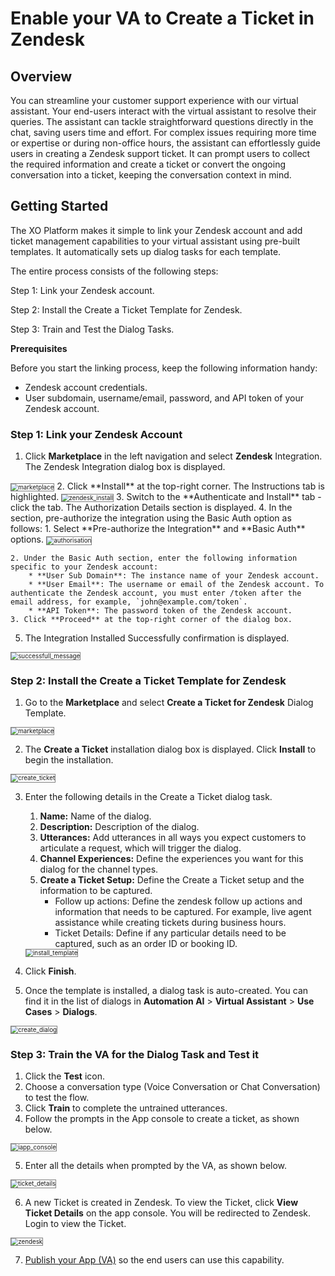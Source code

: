 # Enable your VA to Create a Ticket in Zendesk


## Overview

You can streamline your customer support experience with our virtual assistant. Your end-users interact with the virtual assistant to resolve their queries. The assistant can tackle straightforward questions directly in the chat, saving users time and effort. For complex issues requiring more time or expertise or during non-office hours, the assistant can effortlessly guide users in creating a Zendesk support ticket. It can prompt users to collect the required information and create a ticket or convert the ongoing conversation into a ticket, keeping the conversation context in mind.

## Getting Started

The XO Platform makes it simple to link your Zendesk account and add ticket management capabilities to your virtual assistant using pre-built templates. It automatically sets up dialog tasks for each template. 

The entire process consists of the following steps:
   
   Step 1: Link your Zendesk account.
   
   Step 2: Install the Create a Ticket Template for Zendesk.
   
   Step 3: Train and Test the Dialog Tasks.

**Prerequisites**

Before you start the linking process, keep the following information handy:

* Zendesk account credentials.
* User subdomain, username/email, password, and API token of your Zendesk account.

### Step 1: Link your Zendesk Account

1. Click **Marketplace** in the left navigation and select **Zendesk** Integration. The Zendesk Integration dialog box is displayed.
<img src="../images/marketplace_zendesk.png" alt="marketplace" title="marketplace" style="border: 1px solid gray; zoom:70%;">
2. Click **Install** at the top-right corner. The Instructions tab is highlighted.  
<img src="../images/zendesk_install.png" alt="zendesk_install" title="zendesk_install" style="border: 1px solid gray; zoom:70%;">
3. Switch to the **Authenticate and Install** tab - click the tab. The Authorization Details section is displayed.
4. In the section, pre-authorize the integration using the Basic Auth option as follows:
    1. Select **Pre-authorize the Integration** and **Basic Auth** options.  
    <img src="../images/authorisation.png" alt="authorisation" title="authorisation" style="border: 1px solid gray; zoom:70%;">

    2. Under the Basic Auth section, enter the following information specific to your Zendesk account:
        * **User Sub Domain**: The instance name of your Zendesk account.
        * **User Email**: The username or email of the Zendesk account. To authenticate the Zendesk account, you must enter /token after the email address, for example, `john@example.com/token`.
        * **API Token**: The password token of the Zendesk account.
    3. Click **Proceed** at the top-right corner of the dialog box.
5. The Integration Installed Successfully confirmation is displayed.  
<img src="../images/integration-installed-successfully.png" alt="successfull_message" title="successfull_message" style="border: 1px solid gray; zoom:70%;">

### Step 2: Install the **Create a Ticket** Template for Zendesk

1. Go to the **Marketplace** and select **Create a Ticket for Zendesk** Dialog Template.  
<img src="../images/marketplace.png" alt="marketplace" title="marketplace" style="border: 1px solid gray; zoom:70%;">

2. The **Create a Ticket** installation dialog box is displayed. Click **Install** to begin the installation.  
<img src="../images/create-ticket-zendesk.png" alt="create_ticket" title="create_a_ticket" style="border: 1px solid gray; zoom:70%;">

3. Enter the following details in the Create a Ticket dialog task.
    1. **Name:** Name of the dialog.
    2. **Description:** Description of the dialog.
    3. **Utterances:** Add utterances in all ways you expect customers to articulate a request, which will trigger the dialog.
    4. **Channel Experiences:** Define the experiences you want for this dialog for the channel types.
    5. **Create a Ticket Setup:** Define the Create a Ticket setup and the information to be captured.
        * Follow up actions: Define the zendesk follow up actions and information that needs to be captured. For example,  live agent assistance while creating tickets during business hours.
        * Ticket Details: Define if any particular details need  to be captured, such as an order ID or booking ID.
    <img src="../images/install-template-zendesk.png" alt="install_template" title="install_template" style="border: 1px solid gray; zoom:70%;">

4. Click **Finish**.
5. Once the template is installed, a dialog task is auto-created. You can find it in the list of dialogs in **Automation AI** > **Virtual Assistant** > **Use Cases** > **Dialogs**.  
<img src="../images/dialogs-zendesk.png" alt="create_dialog" title="create_dialog" style="border: 1px solid gray; zoom:70%;">

### Step 3: Train the VA for the Dialog Task and Test it

1. Click the **Test** icon.
2. Choose a conversation type (Voice Conversation or Chat Conversation) to test the flow.
3. Click **Train** to complete the untrained utterances.
4. Follow the prompts in the App console to create a ticket, as shown below.  
<img src="../images/appconsole-zendesk.png" alt="iapp_console" title="app_console" style="border: 1px solid gray; zoom:70%;">

5. Enter all the details when prompted by the VA, as shown below.  
<img src="../images/view-ticket-details-zendesk.png" alt="ticket_details" title="ticket_details" style="border: 1px solid gray; zoom:70%;">
 
6. A new Ticket is created in Zendesk. To view the Ticket, click **View Ticket Details** on the app console. You will be redirected to Zendesk. Login to view the Ticket.  
<img src="../images/zendesk.png" alt="zendesk" title="zendesk" style="border: 1px solid gray; zoom:70%;">

7. [Publish your App (VA)](../../deploy/publishing-bot.md) so the end users can use this capability.

